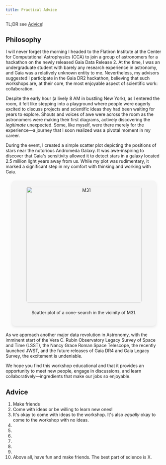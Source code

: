 ```yaml
---
title: Practical Advice
---
```


<style>
  .team-member {
    border-radius: 10px;
    box-shadow: 0 4px 8px rgba(0, 0, 0, 0.1);
    margin: 20px;
    padding: 20px;
    text-align: center;
    background-color: #f5f5f5;
  }

  .team-member img {
    border-radius: 5px; /* Maintain rounded corners */
    width: 370px;
    height: 370px; /* Set a fixed height to make images square */
    object-fit: cover; /* Maintain aspect ratio and cover the square */
    margin-bottom: 10px;
  }
</style>

TL;DR see [Advice](#Advice)! 

## Philosophy

I will never forget the morning I headed to the Flatiron Institute at the Center for Computational Astrophysics (CCA) to join a group of astronomers for a hackathon on the newly released Gaia Data Release 2. At the time, I was an undergraduate student with barely any research experience in astronomy, and Gaia was a relatively unknown entity to me. Nevertheless, my advisors suggested I participate in the Gaia DR2 hackathon, believing that such workshops are, at their core, the most enjoyable aspect of scientific work: collaboration.

Despite the early hour (a lively 8 AM in bustling New York), as I entered the room, it felt like stepping into a playground where people were eagerly excited to discuss projects and scientific ideas they had been waiting for years to explore. Shouts and voices of awe were across the room as the astronomers were making their first diagrams, actively discovering the *legitimate* unexpected. Some, like myself, were there merely for the experience—a journey that I soon realized was a pivotal moment in my career.

During the event, I created a simple scatter plot depicting the positions of stars near the notorious Andromeda Galaxy. It was awe-inspiring to discover that Gaia's sensitivity allowed it to detect stars in a galaxy located 2.5 million light years away from us. While my plot was rudimentary, it marked a significant step in my comfort with thinking and working with Gaia.

<div class="team-member">
    <img src="https://pbs.twimg.com/media/Dboi6e9XUAEvAS4?format=jpg&name=large" alt="M31">
    <p class="blurb">Scatter plot of a cone-search in the vicinity of M31.</p>
</div>

As we approach another major data revolution in Astronomy, with the imminent start of the Vera C. Rubin Observatory Legacy Survey of Space and Time (LSST), the Nancy Grace Roman Space Telescope, the recently launched JWST, and the future releases of Gaia DR4 and Gaia Legacy Survey, the excitement is undeniable. 

We hope you find this workshop educational and that it provides an opportunity to meet new people, engage in discussions, and learn collaboratively—ingredients that make our jobs so enjoyable.

## Advice
1. Make friends
2. Come with ideas or be willing to learn new ones! 
3. It's okay to come with ideas to the workshop. It's also *equally* okay to come to the workshop with no ideas. 
4. 
5. 
6. 
7. 
8. 
9. 
10. Above all, have fun and make friends. The best part of science is X. 